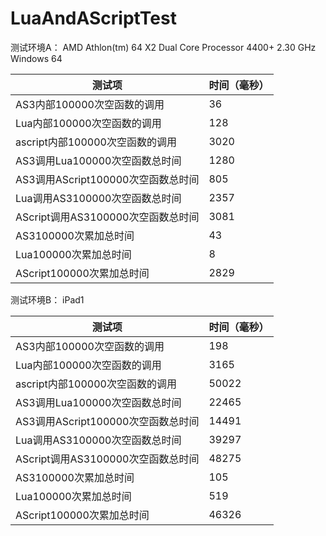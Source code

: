 LuaAndAScriptTest
=================
测试环境A：
AMD Athlon(tm) 64 X2 Dual Core Processor 4400+ 2.30 GHz
Windows 64

测试项 | 时间（毫秒）
----|------
AS3内部100000次空函数的调用 | 36
Lua内部100000次空函数的调用 | 128
ascript内部100000次空函数的调用 | 3020
AS3调用Lua100000次空函数总时间 | 1280
AS3调用AScript100000次空函数总时间 | 805
Lua调用AS3100000次空函数总时间 | 2357
AScript调用AS3100000次空函数总时间 | 3081
AS3100000次累加总时间 | 43
Lua100000次累加总时间 | 8
AScript100000次累加总时间 | 2829



测试环境B：
iPad1

测试项 | 时间（毫秒）
----|------
AS3内部100000次空函数的调用 | 198
Lua内部100000次空函数的调用 | 3165
ascript内部100000次空函数的调用 | 50022
AS3调用Lua100000次空函数总时间 | 22465
AS3调用AScript100000次空函数总时间 | 14491
Lua调用AS3100000次空函数总时间 | 39297
AScript调用AS3100000次空函数总时间 | 48275
AS3100000次累加总时间 | 105
Lua100000次累加总时间 | 519
AScript100000次累加总时间 | 46326
